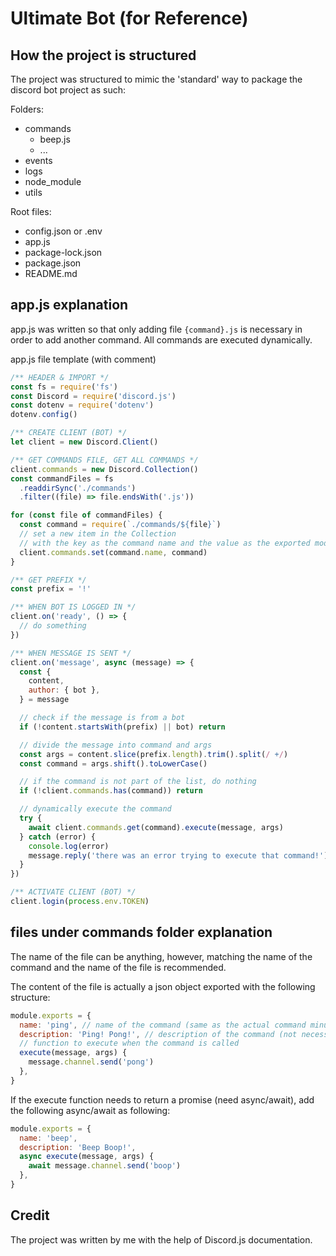 # Ultimate Bot (for Reference)

## How the project is structured

The project was structured to mimic the 'standard' way to package the discord bot project as such:

Folders:

- commands
  - beep.js
  - ...
- events
- logs
- node_module
- utils

Root files:

- config.json or .env
- app.js
- package-lock.json
- package.json
- README.md

## app.js explanation

app.js was written so that only adding file `{command}.js` is necessary in order to add another command. All commands are executed dynamically.

app.js file template (with comment)

```javascript
/** HEADER & IMPORT */
const fs = require('fs')
const Discord = require('discord.js')
const dotenv = require('dotenv')
dotenv.config()

/** CREATE CLIENT (BOT) */
let client = new Discord.Client()

/** GET COMMANDS FILE, GET ALL COMMANDS */
client.commands = new Discord.Collection()
const commandFiles = fs
  .readdirSync('./commands')
  .filter((file) => file.endsWith('.js'))

for (const file of commandFiles) {
  const command = require(`./commands/${file}`)
  // set a new item in the Collection
  // with the key as the command name and the value as the exported module
  client.commands.set(command.name, command)
}

/** GET PREFIX */
const prefix = '!'

/** WHEN BOT IS LOGGED IN */
client.on('ready', () => {
  // do something
})

/** WHEN MESSAGE IS SENT */
client.on('message', async (message) => {
  const {
    content,
    author: { bot },
  } = message

  // check if the message is from a bot
  if (!content.startsWith(prefix) || bot) return

  // divide the message into command and args
  const args = content.slice(prefix.length).trim().split(/ +/)
  const command = args.shift().toLowerCase()

  // if the command is not part of the list, do nothing
  if (!client.commands.has(command)) return

  // dynamically execute the command
  try {
    await client.commands.get(command).execute(message, args)
  } catch (error) {
    console.log(error)
    message.reply('there was an error trying to execute that command!')
  }
})

/** ACTIVATE CLIENT (BOT) */
client.login(process.env.TOKEN)
```

## files under commands folder explanation

The name of the file can be anything, however, matching the name of the command and the name of the file is recommended.

The content of the file is actually a json object exported with the following structure:

```javascript
module.exports = {
  name: 'ping', // name of the command (same as the actual command minus the prefix)
  description: 'Ping! Pong!', // description of the command (not necessary)
  // function to execute when the command is called
  execute(message, args) {
    message.channel.send('pong')
  },
}
```

If the execute function needs to return a promise (need async/await), add the following async/await as following:

```javascript
module.exports = {
  name: 'beep',
  description: 'Beep Boop!',
  async execute(message, args) {
    await message.channel.send('boop')
  },
}
```

## Credit

The project was written by me with the help of Discord.js documentation.
